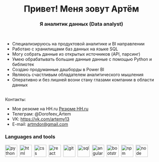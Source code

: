 <div id="header" align="center">
	<h1>Привет! Меня зовут Артём</h1>
	<h3>Я аналитик данных (Data analyst)</h3>
</div>
</br>

- Специализируюсь на продуктовой аналитике и BI направлении
- Работаю с хранилищами баз данных на языке SQL
- Могу собрать данные из открытых источников (API, парсинг)
- Умею обрабатывать большие данные данные с помощью Python и библиотек
- Создаю продуманные дашборды в Power BI
- Являюсь счастливым обладателем аналитического мышления
- Оперативно и без лишней возни стану глазами компании в области данных 

</br>
Контакты:

- Мое резюме на HH.ru [Резюме HH.ru](https://hh.ru/resume/f9b4134eff0b8007ee0039ed1f4362727a6162)
- Телеграм: @Dorofeev_Artem
- VK: https://vk.com/artemy13
- E-mail: artmdor@gmail.com

### Languages and tools
<img src="https://cdn.jsdelivr.net/gh/devicons/devicon/icons/python/python-original-wordmark.svg" title="python" width="40" height="40"/>&nbsp;
<img src="https://cdn.jsdelivr.net/gh/devicons/devicon/icons/html5/html5-original.svg" title="html" width="40" height="40"/>&nbsp;
<img src="https://cdn.jsdelivr.net/gh/devicons/devicon/icons/css3/css3-original.svg" title="css" width="40" height="40"/>&nbsp;
<img src="https://cdn.jsdelivr.net/gh/devicons/devicon/icons/react/react-original.svg" title="react" width="40" height="40"/>&nbsp;
<img src="https://cdn.jsdelivr.net/gh/devicons/devicon/icons/git/git-plain.svg" title="git" width="40" height="40"/>&nbsp;
<img src="https://cdn.jsdelivr.net/gh/devicons/devicon/icons/postgresql/postgresql-original.svg" title="sql" width="40" height="40"/>&nbsp;
<img src="https://cdn.jsdelivr.net/gh/devicons/devicon/icons/angularjs/angularjs-original.svg" title="angular" width="40" height="40"/>&nbsp;
<img src="https://cdn.jsdelivr.net/gh/devicons/devicon/icons/bootstrap/bootstrap-plain.svg" title="bootstrap" width="40" height="40"/>&nbsp;
<img src="https://cdn.jsdelivr.net/gh/devicons/devicon/icons/npm/npm-original-wordmark.svg" title="npm" width="40" height="40"/>&nbsp;
<img src="https://cdn.jsdelivr.net/gh/devicons/devicon/icons/nodejs/nodejs-original.svg" title="node" width="40" height="40"/>&nbsp;

